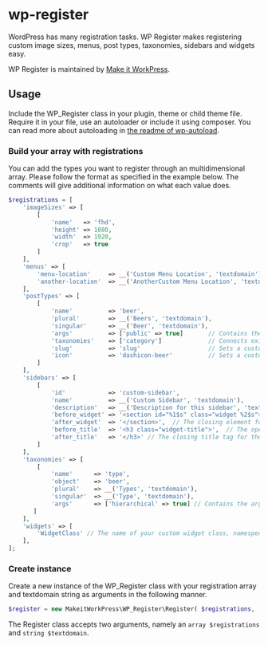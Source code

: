 # wp-register
WordPress has many registration tasks. WP Register makes registering custom image sizes, menus, post types, taxonomies, sidebars and widgets easy. 

WP Register is maintained by [Make it WorkPress](https://makeitwork.press/scripts/wp-register/).

## Usage
Include the WP_Register class in your plugin, theme or child theme file. Require it in your file, use an autoloader or include it using composer. You can read more about autoloading in [the readme of wp-autoload](https://github.com/makeitworkpress/wp-autoload).

### Build your array with registrations
You can add the types you want to register through an multidimensional array. Please follow the format as specified in the example below. The comments will give additional information on what each value does.

```php
$registrations = [
    'imageSizes' => [
        [
            'name'   => 'fhd',
            'height' => 1080,
            'width'  => 1920,
            'crop'   => true
        ]
    ],
    'menus' => [
        'menu-location'     => __('Custom Menu Location', 'textdomain'),
        'another-location'  => __('AnotherCustom Menu Location', 'textdomain')
    ],     
    'postTypes' => [
        [
            'name'          => 'beer', 
            'plural'        => __('Beers', 'textdomain'), 
            'singular'      => __('Beer', 'textdomain'), 
            'args'          => ['public' => true]       // Contains the arguments as they are supported by register_post_type. (optional)
            'taxonomies'    => ['category']             // Connects existing taxonomies to this post type. Should be an array. (optional)
            'slug'          => 'slug'                   // Sets a custom slug, fastforward for the rewrite slug setting in arguments
            'icon'          => 'dashicon-beer'          // Sets a custom wp-admin menu icon, fastforward for the menu_icon setting in arguments
        ]
    ],
    'sidebars' => [
        [
            'id'            => 'custom-sidebar', 
            'name'          => __('Custom Sidebar', 'textdomain'), 
            'description'   => __('Description for this sidebar', 'textdomain'),
            'before_widget' => '<section id="%1$s" class="widget %2$s">', // The opening element for the widget (optional)
            'after_widget'  => '</section>',  // The closing element for the widget (optional)
            'before_title'  => '<h3 class="widget-title">',  // The opening title tag for the widget (optional)
            'after_title'   => '</h3>' // The closing title tag for the widget (optional)
        ]
    ],    
    'taxonomies' => [
        [
            'name'      => 'type', 
            'object'    => 'beer', 
            'plural'    => __('Types', 'textdomain'), 
            'singular'  => __('Type', 'textdomain'),
            'args'      => ['hierarchical' => true] // Contains the arguments as they are supported by register_post_type. (optional)
       ]
    ],
    'widgets' => [
        'WidgetClass' // The name of your custom widget class, namespeced if using autoload
    ],
];
```
    
### Create instance
Create a new instance of the WP_Register class with your registration array and textdomain string as arguments in the following manner.

```php
$register = new MakeitWorkPress\WP_Register\Register( $registrations, 'textdomain' );
```

The Register class accepts two arguments, namely an ``array $registrations`` and ``string $textdomain``.
